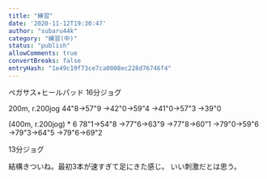 ```yaml
---
title: "練習"
date: '2020-11-12T19:30:47'
author: "subaru44k"
category: "練習(中)"
status: "publish"
allowComments: true
convertBreaks: false
entryHash: "1e49c19f73ce7ca0008ec228d76746f4"
---
```

ペガサス+ヒールパッド
16分ジョグ

200m, r.200jog
44"8→57"9
→42"0→59"4
→41"0→57"3
→39"0

(400m, r.200jog) * 6
78"1→54"8
→77"6→63"9
→77"8→60"1
→79"0→59"6
→79"3→64"5
→79"6→69"2

13分ジョグ

結構きついね。最初3本が速すぎて足にきた感じ。
いい刺激だとは思う。
